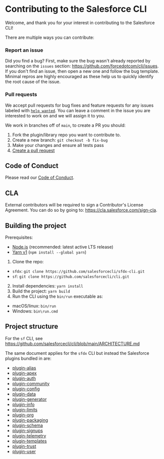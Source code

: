 # Contributing to the Salesforce CLI
Welcome, and thank you for your interest in contributing to the Salesforce CLI!

There are multiple ways you can contribute:

### Report an issue
Did you find a bug? First, make sure the bug wasn't already reported by searching on the `issues` section: https://github.com/forcedotcom/cli/issues.
If you don't find an issue, then open a new one and follow the bug template. Minimal repros are highly encouraged as these help us to quickly identify the root cause of the issue.

### Pull requests
We accept pull requests for bug fixes and feature requests for any issues labeled with [`help wanted`](https://github.com/forcedotcom/cli/issues?q=is%3Aopen+is%3Aissue+label%3A%22help+wanted%22).
You can leave a comment in the issue you are interested to work on and we will assign it to you.

We work in branches off of `main`, to create a PR you should:

1. Fork the plugin/library repo you want to contribute to.
2. Create a new branch: `git checkout -b fix-bug`
3. Make your changes and ensure all tests pass
4. [Create a pull request](https://docs.github.com/en/pull-requests/collaborating-with-pull-requests/proposing-changes-to-your-work-with-pull-requests/creating-a-pull-request)

## Code of Conduct
Please read our [Code of Conduct](CODE_OF_CONDUCT.md).

## CLA
External contributors will be required to sign a Contributor's License Agreement. You can do so by going to: https://cla.salesforce.com/sign-cla.

## Building the project

Prerequisites:
* [Node.js](https://nodejs.org/) (recommended: latest active LTS release)
* [Yarn v1](https://classic.yarnpkg.com/) (`npm install --global yarn`)

1. Clone the repo: 
 * `sfdx`: `git clone https://github.com/salesforcecli/sfdx-cli.git`
 * `sf`: `git clone https://github.com/salesforcecli/cli.git`
2. Install dependencies: `yarn install`
3. Build the project: `yarn build`
4. Run the CLI using the `bin/run` executable as:
* macOS/linux: `bin/run`
* Windows: `bin\run.cmd`


## Project structure
For the `sf` CLI, see https://github.com/salesforcecli/cli/blob/main/ARCHITECTURE.md

The same document applies for the `sfdx` CLI but instead the Salesforce plugins bundled in are:

* [plugin-alias](https://github.com/salesforcecli/plugin-alias/)
* [plugin-apex](https://github.com/salesforcecli/plugin-apex/)
* [plugin-auth](https://github.com/salesforcecli/plugin-auth/)
* [plugin-community](https://github.com/salesforcecli/plugin-community/)
* [plugin-config](https://github.com/salesforcecli/plugin-config/)
* [plugin-data](https://github.com/salesforcecli/plugin-data)
* [plugin-generator](https://github.com/forcedotcom/sfdx-plugin-generate)
* [plugin-info](https://github.com/salesforcecli/plugin-info)
* [plugin-limits](https://github.com/salesforcecli/plugin-limits)
* [plugin-org](https://github.com/salesforcecli/plugin-org)
* [plugin-packaging](https://github.com/salesforcecli/plugin-packaging)
* [plugin-schema](https://github.com/salesforcecli/plugin-schema)
* [plugin-signups](https://github.com/salesforcecli/plugin-signups)
* [plugin-telemetry](https://github.com/salesforcecli/plugin-telemetry)
* [plugin-templates](https://github.com/salesforcecli/plugin-templates)
* [plugin-trust](https://github.com/salesforcecli/plugin-trust)
* [plugin-user](https://github.com/salesforcecli/plugin-user)
